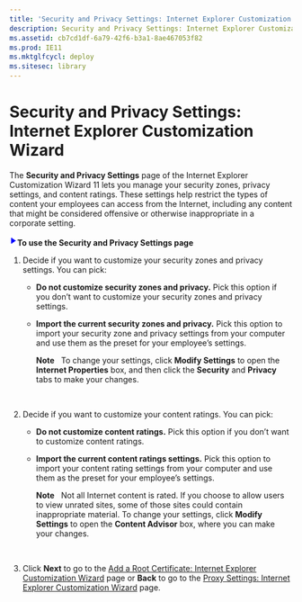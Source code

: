 ```yaml
---
title: 'Security and Privacy Settings: Internet Explorer Customization Wizard'
description: Security and Privacy Settings: Internet Explorer Customization Wizard
ms.assetid: cb7cd1df-6a79-42f6-b3a1-8ae467053f82
ms.prod: IE11
ms.mktglfcycl: deploy
ms.sitesec: library
---
```


# Security and Privacy Settings: Internet Explorer Customization Wizard


The **Security and Privacy Settings** page of the Internet Explorer Customization Wizard 11 lets you manage your security zones, privacy settings, and content ratings. These settings help restrict the types of content your employees can access from the Internet, including any content that might be considered offensive or otherwise inappropriate in a corporate setting.

![](images/wedge.gif)**To use the Security and Privacy Settings page**

1.  Decide if you want to customize your security zones and privacy settings. You can pick:

    -   **Do not customize security zones and privacy.** Pick this option if you don’t want to customize your security zones and privacy settings.

    -   **Import the current security zones and privacy.** Pick this option to import your security zone and privacy settings from your computer and use them as the preset for your employee’s settings.

        **Note**  
        To change your settings, click **Modify Settings** to open the **Internet Properties** box, and then click the **Security** and **Privacy** tabs to make your changes.

         

2.  Decide if you want to customize your content ratings. You can pick:

    -   **Do not customize content ratings.** Pick this option if you don’t want to customize content ratings.

    -   **Import the current content ratings settings.** Pick this option to import your content rating settings from your computer and use them as the preset for your employee’s settings.

        **Note**  
        Not all Internet content is rated. If you choose to allow users to view unrated sites, some of those sites could contain inappropriate material. To change your settings, click **Modify Settings** to open the **Content Advisor** box, where you can make your changes.

         

3.  Click **Next** to go to the [Add a Root Certificate: Internet Explorer Customization Wizard](add-a-root-certificate-internet-explorer-customization-wizard.md) page or **Back** to go to the [Proxy Settings: Internet Explorer Customization Wizard](proxy-settings-internet-explorer-customization-wizard.md) page.

 

 





